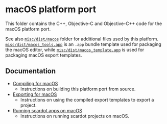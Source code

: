 # macOS platform port

This folder contains the C++, Objective-C and Objective-C++ code for the macOS
platform port.

See also [`misc/dist/macos`](/misc/dist/macos) folder for additional files used
by this platform. [`misc/dist/macos_tools.app`](/misc/dist/macos_tools.app) is
an `.app` bundle template used for packaging the macOS editor, while
[`misc/dist/macos_template.app`](/misc/dist/macos_template.app) is used for
packaging macOS export templates.

## Documentation

- [Compiling for macOS](https://docs.godotengine.org/en/latest/contributing/development/compiling/compiling_for_macos.html)
  - Instructions on building this platform port from source.
- [Exporting for macOS](https://docs.godotengine.org/en/latest/tutorials/export/exporting_for_macos.html)
  - Instructions on using the compiled export templates to export a project.
- [Running scardot apps on macOS](https://docs.godotengine.org/en/latest/tutorials/export/running_on_macos.html)
  - Instructions on running scardot projects on macOS.
